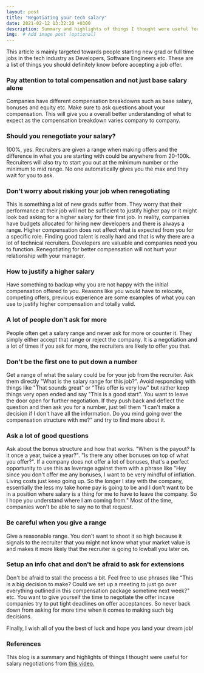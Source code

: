 ```yaml
---
layout: post
title: "Negotiating your tech salary"
date: 2021-02-12 13:32:20 +0300
description: Summary and highlights of things I thought were useful for salary negotiations from Mayuko's livestream 
img:  # Add image post (optional)
---
```


This article is mainly targeted towards people starting new grad or full time jobs in the tech industry as Developers, Software Engineers etc. These are a list of things you should definitely know before accepting a job offer.

### Pay attention to total compensation and not just base salary alone

Companies have different compensation breakdowns such as base salary, bonuses and equity etc. Make sure to ask questions about your compensation. This will give you a overall better understanding of what to expect as the compensation breakdown varies company to company.

### Should you renegotiate your salary?

100%, yes. Recruiters are given a range when making offers and the difference in what you are starting with could be anywhere from 20-100k. Recruiters will also try to start you out at the minimum number or the minimum to mid range. No one automatically gives you the max and they wait for you to ask.

### Don't worry about risking your job when renegotiating

This is something a lot of new grads suffer from. They worry that their performance at their job will not be sufficient to justify higher pay or it might look bad asking for a higher salary for their first job. In reality, companies have budgets allocated for hiring new developers and there is always a range. Higher compensation does not affect what is expected from you for a specific role. Finding good talent is really hard and that is why there are a lot of technical recruiters. Developers are valuable and companies need you to function. Renegotiating for better compensation will not hurt your relationship with your manager.

### How to justify a higher salary

Have something to backup why you are not happy with the initial compensation offered to you. Reasons like you would have to relocate, competing offers, previous experience are some examples of what you can use to justify higher compensation and totally valid.

### A lot of people don't ask for more

People often get a salary range and never ask for more or counter it. They simply either accept that range or reject the company. It is a negotiation and a lot of times if you ask for more, the recruiters are likely to offer you that.

### Don't be the first one to put down a number

Get a range of what the salary could be for your job from the recruiter. Ask them directly "What is the salary range for this job?". Avoid responding with things like "That sounds great" or "This offer is very low" but rather keep things very open ended and say "This is a good start". You want to leave the door open for further negotiation. If they push back and deflect the question and then ask you for a number, just tell them "I can't make a decision if I don't have all the information. Do you mind going over the compensation structure with me?" and try to find more about it.

### Ask a lot of good questions

Ask about the bonus structure and how that works. "When is the payout? Is it once a year, twice a year?". "Is there any other bonuses on top of what you offer?". If a company does not offer a lot of bonuses, that's a perfect opportunity to use this as leverage against them with a phrase like "Hey since you don't offer me any bonuses, I want to be very mindful of inflation. Living costs just keep going up. So the longer I stay with the company, essentially the less my take home pay is going to be and I don't want to be in a position where salary is a thing for me to have to leave the company. So I hope you understand where I am coming from." Most of the time, companies won't be able to say no to that request.

### Be careful when you give a range

Give a reasonable range. You don't want to shoot it so high because it signals to the recruiter that you might not know what your market value is and makes it more likely that the recruiter is going to lowball you later on.

### Setup an info chat and don't be afraid to ask for extensions

Don't be afraid to stall the process a bit. Feel free to use phrases like "This is a big decision to make? Could we set up a meeting to just go over everything outlined in this compensation package sometime next week?" etc. You want to give yourself the time to negotiate the offer incase companies try to put tight deadlines on offer acceptances. So never back down from asking for more time when it comes to making such big decisions.

Finally, I wish all of you the best of luck and hope you land your dream job!

### References

This blog is a summary and highlights of things I thought were useful for salary negotiations from [this video.](https://www.youtube.com/watch?v=7-VoOzbeWtU)